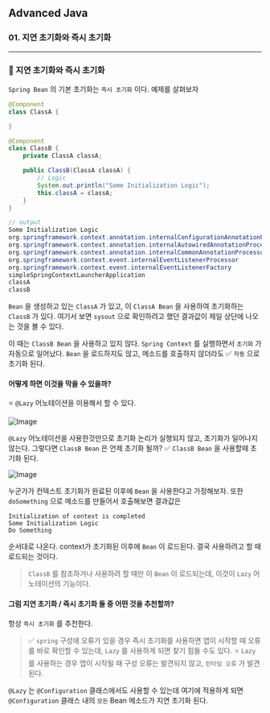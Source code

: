 ## Advanced Java

### 01. 지연 초기화와 즉시 초기화

---

### 📌 지연 초기화와 즉시 초기화

`Spring Bean` 의 기본 초기화는 `즉시 초기화` 이다.
예제를 살펴보자

```java
@Component
class ClassA {

}

@Component
class ClassB {
	private ClassA classA;

	public ClassB(ClassA classA) {
		// Logic
		System.out.println("Some Initialization Logic");
		this.classA = classA;
	}
}

// output
Some Initialization Logic
org.springframework.context.annotation.internalConfigurationAnnotationProcessor
org.springframework.context.annotation.internalAutowiredAnnotationProcessor
org.springframework.context.annotation.internalCommonAnnotationProcessor
org.springframework.context.event.internalEventListenerProcessor
org.springframework.context.event.internalEventListenerFactory
simpleSpringContextLauncherApplication
classA
classB
```

`Bean` 을 생성하고 있는 `ClassA` 가 있고, 이 `ClassA Bean` 을 사용하여 초기화하는 `ClassB` 가 있다. 여기서 보면 `sysout` 으로 확인하려고 했던 결과값이 제일 상단에 나오는 것을 볼 수 있다.

이 때는 `ClassB Bean` 을 사용하고 있지 않다. `Spring Context` 를 실행하면서 `초기화` 가 자동으로 일어났다. `Bean` 을 로드하지도 않고, 메소드를 호출하지 않더라도 ✅ `자동` 으로 초기화 된다.

#### 어떻게 하면 이것을 막을 수 있을까?

⭐️ `@Lazy` 어노테이션을 이용해서 할 수 있다.

![Image](https://github.com/user-attachments/assets/5b509855-d18a-4218-9e06-0abb8cd0cdc4)

`@Lazy` 어노테이션을 사용한것만으로 초기화 논리가 실행되지 않고, 초기화가 일어나지 않는다. 그렇다면 `ClassB Bean` 은 언제 초기화 될까?
✅ `ClassB Bean` 을 사용할때 초기화 된다.

![Image](https://github.com/user-attachments/assets/5e14b10a-773e-4109-a47b-9631dadd4b9f)

누군가가 컨텍스트 초기화가 완료된 이후에 `Bean` 을 사용한다고 가정해보자.
또한 `doSomething` 으로 메소드를 만들어서 호출해보면 결과값은

```
Initialization of context is completed
Some Initialization Logic
Do Something
```

순서대로 나온다. context가 초기화된 이후에 `Bean` 이 로드된다. 결국 사용하려고 할 때 로드되는 것이다.

> `ClassB` 를 참조하거나 사용하려 할 때만 이 `Bean` 이 로드되는데, 이것이 `Lazy` 어노테이션의 기능이다.

#### 그럼 지연 초기화 / 즉시 초기화 둘 중 어떤 것을 추천할까?

항상 `즉시 초기화` 를 추천한다.

> ✅ `spring` 구성에 오류가 있을 경우 즉시 초기화를 사용하면 앱이 시작할 때 오류를 바로 확인할 수 있는데, `Lazy` 를 사용하게 되면 찾기 힘들 수도 있다. ⭐️ `Lazy` 를 사용하는 경우 앱이 시작될 때 구성 오류는 발견되지 않고, `런타임 오류` 가 발견된다.

`@Lazy` 는 `@Configuration` 클래스에서도 사용할 수 있는데 여기에 적용하게 되면 `@Configuration` 클래스 내의 `모든` Bean 메소드가 지연 초기화 된다.
